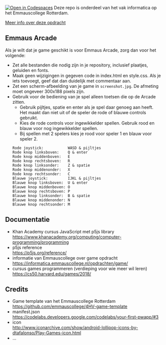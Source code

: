 [![Open in Codespaces](https://classroom.github.com/assets/launch-codespace-2972f46106e565e64193e422d61a12cf1da4916b45550586e14ef0a7c637dd04.svg)](https://classroom.github.com/open-in-codespaces?assignment_repo_id=19114905)
Deze repo is onderdeel van het vak informatica op het Emmauscollege Rotterdam.

[Meer info over deze opdracht](https://informatica.emmauscollege.nl/opdrachten/game/)

## Emmaus Arcade
Als je wilt dat je game geschikt is voor Emmaus Arcade, zorg dan voor het volgende:
- Zet alle bestanden die nodig zijn in je repository, inclusief plaatjes, geluiden en fonts.
- Maak geen wijzigingen in gegeven code in index.html en style.css. Als je iets toevoegt, geef dat dan duidelijk met commentaar aan.
- Zet een scherm-afbeelding van je game in `screenshot.jpg`. De afmeting moet ongeveer 300x188 pixels zijn.
- Gebruik voor de bediening van je spel alleen toetsen die op de Arcade zitten.<br>
  - Gebruik pijltjes, spatie en enter als je spel daar genoeg aan heeft. Het maakt dan niet uit of de speler de rode of blauwe controls gebruikt.
  - Kies de rode controls voor ingewikkelder spellen. Gebruik rood en blauw voor nog ingewikkelder spellen.
  - Bij spellen met 2 spelers kies je rood voor speler 1 en blauw voor speler 2.
  ```
  Rode joystick:           WASD & pijltjes
  Rode knop linksboven:    Q & enter
  Rode knop middenboven:   E 
  Rode knop rechtsboven:   R 
  Rode knop linksonder:    Z & spatie
  Rode knop middenonder:   X
  Rode knop rechtsonder:   C
  Blauwe joystick:         IJKL & pijltjes
  Blauwe knop linksboven:  U & enter
  Blauwe knop middenboven: O
  Blauwe knop rechtsboven: P
  Blauwe knop linksonder:  B & spatie
  Blauwe knop middenonder: N
  Blauwe knop rechtsonder: M
  ```

## Documentatie
- Khan Academy cursus JavaScript met p5js library <br>
https://www.khanacademy.org/computing/computer-programming/programming
- p5js reference <br>
https://p5js.org/reference/
- informatie van Emmauscollege over game opdracht <br>
https://informatica.emmauscollege.nl/opdrachten/game/
- cursus games programmeren (verdieping voor wie meer wil leren)
https://cs50.harvard.edu/games/2018/

## Credits
- Game template van het Emmauscollege Rotterdam <br>
        https://github.com/emmauscollege/4HV-game-template
- manifest.json <br>
        https://codelabs.developers.google.com/codelabs/your-first-pwapp/#3
- icon <br>
        http://www.iconarchive.com/show/android-lollipop-icons-by-dtafalonso/Play-Games-icon.html
- ...
